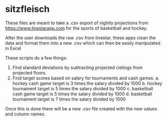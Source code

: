 # sitzfleisch

These files are meant to take a .csv export of nightly projections from https://www.linestarapp.com for the sports of basketball and hockey.

After the user downloads the raw .csv from linestar, these apps clean the data and format them into a new .csv which can then be easily manipulated in Excel

These scripts do a few things:
  1. Find standard deviations by subtracting projected cielings from projected floors.
  2. Find target scores based on salary for tournaments and cash games.
    a. hockey cash game target is 3 times the salary divided by 1000
    b. hockey tournament target is 5 times the salary divided by 1000
    c. basketball cash game target is 5 times the salary divided by 1000
    d. basketball tournament target is 7 times the salary divided by 1000
    
 Once this is done there will be a new .csv file created with the new values and column names.  

